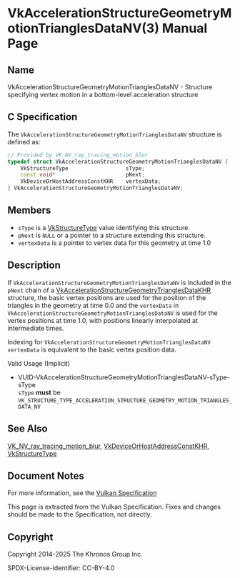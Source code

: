 # VkAccelerationStructureGeometryMotionTrianglesDataNV(3) Manual Page

## Name

VkAccelerationStructureGeometryMotionTrianglesDataNV - Structure specifying vertex motion in a bottom-level acceleration structure



## [](#_c_specification)C Specification

The `VkAccelerationStructureGeometryMotionTrianglesDataNV` structure is defined as:

```c++
// Provided by VK_NV_ray_tracing_motion_blur
typedef struct VkAccelerationStructureGeometryMotionTrianglesDataNV {
    VkStructureType                  sType;
    const void*                      pNext;
    VkDeviceOrHostAddressConstKHR    vertexData;
} VkAccelerationStructureGeometryMotionTrianglesDataNV;
```

## [](#_members)Members

- `sType` is a [VkStructureType](https://registry.khronos.org/vulkan/specs/latest/man/html/VkStructureType.html) value identifying this structure.
- `pNext` is `NULL` or a pointer to a structure extending this structure.
- `vertexData` is a pointer to vertex data for this geometry at time 1.0

## [](#_description)Description

If `VkAccelerationStructureGeometryMotionTrianglesDataNV` is included in the `pNext` chain of a [VkAccelerationStructureGeometryTrianglesDataKHR](https://registry.khronos.org/vulkan/specs/latest/man/html/VkAccelerationStructureGeometryTrianglesDataKHR.html) structure, the basic vertex positions are used for the position of the triangles in the geometry at time 0.0 and the `vertexData` in `VkAccelerationStructureGeometryMotionTrianglesDataNV` is used for the vertex positions at time 1.0, with positions linearly interpolated at intermediate times.

Indexing for `VkAccelerationStructureGeometryMotionTrianglesDataNV` `vertexData` is equivalent to the basic vertex position data.

Valid Usage (Implicit)

- [](#VUID-VkAccelerationStructureGeometryMotionTrianglesDataNV-sType-sType)VUID-VkAccelerationStructureGeometryMotionTrianglesDataNV-sType-sType  
  `sType` **must** be `VK_STRUCTURE_TYPE_ACCELERATION_STRUCTURE_GEOMETRY_MOTION_TRIANGLES_DATA_NV`

## [](#_see_also)See Also

[VK\_NV\_ray\_tracing\_motion\_blur](https://registry.khronos.org/vulkan/specs/latest/man/html/VK_NV_ray_tracing_motion_blur.html), [VkDeviceOrHostAddressConstKHR](https://registry.khronos.org/vulkan/specs/latest/man/html/VkDeviceOrHostAddressConstKHR.html), [VkStructureType](https://registry.khronos.org/vulkan/specs/latest/man/html/VkStructureType.html)

## [](#_document_notes)Document Notes

For more information, see the [Vulkan Specification](https://registry.khronos.org/vulkan/specs/latest/html/vkspec.html#VkAccelerationStructureGeometryMotionTrianglesDataNV)

This page is extracted from the Vulkan Specification. Fixes and changes should be made to the Specification, not directly.

## [](#_copyright)Copyright

Copyright 2014-2025 The Khronos Group Inc.

SPDX-License-Identifier: CC-BY-4.0